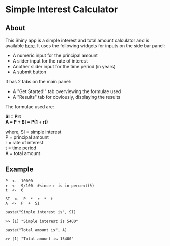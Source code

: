 # Simple Interest Calculator
## About
This Shiny app is a simple interest and total amount calculator and is available [here](https://shreya2405.shinyapps.io/myShinyApp/). It uses the following widgets for inputs on the side bar panel:

-   A numeric input for the principal amount
-   A slider input for the rate of interest
-   Another slider input for the time period (in years)
-   A submit button

It has 2 tabs on the main panel:

-   A "Get Started!" tab overviewing the formulae used
-   A "Results" tab for obviously, displaying the results

The formulae used are:

**SI = Prt**  
**A = P + SI = P(1 + rt)**

where,
SI = simple interest  
P = principal amount  
r = rate of interest  
t = time period  
A = total amount

## Example

    P  <-  10000  
    r  <-  9/100  #since r is in percent(%)  
    t  <-  6  
    
    SI  <-  P  *  r  *  t  
    A  <-  P  +  SI  

    paste("Simple interest is", SI)
```
>> [1] "Simple interest is 5400"
```
    paste("Total amount is", A)
```
>> [1] "Total amount is 15400"
```
